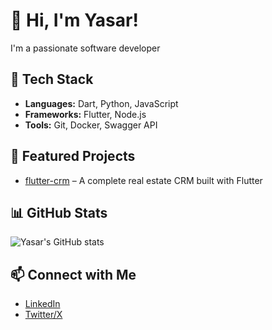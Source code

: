 # 👋 Hi, I'm Yasar!

I'm a passionate software developer

## 🚀 Tech Stack
- **Languages:** Dart, Python, JavaScript
- **Frameworks:** Flutter, Node.js
- **Tools:** Git, Docker, Swagger API

## 🌟 Featured Projects
- [flutter-crm](https://github.com/yasar-sa/flutter-crm) – A complete real estate CRM built with Flutter

## 📊 GitHub Stats
![Yasar's GitHub stats](https://github-readme-stats.vercel.app/api?username=yasar-sa&show_icons=true&theme=radical)

## 📫 Connect with Me
- [LinkedIn](https://linkedin.com/in/yasar-sa)
- [Twitter/X](https://x.com/yasar_sa)
